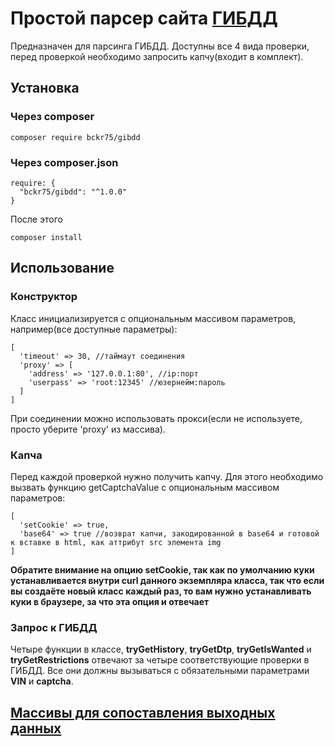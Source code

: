 # Простой парсер сайта [ГИБДД](http://gibdd.ru/ "Гибдд")
Предназначен для парсинга ГИБДД. 
Доступны все 4 вида проверки, перед проверкой необходимо запросить капчу(входит в комплект).
## Установка
### Через composer
`composer require bckr75/gibdd`
### Через composer.json
```
require: { 
  "bckr75/gibdd": "^1.0.0"
} 
```
После этого
```
composer install
```
## Использование
### Конструктор
Класс инициализируется с опциональным массивом параметров, например(все доступные параметры):  
```
[ 
  'timeout' => 30, //таймаут соединения
  'proxy' => [
    'address' => '127.0.0.1:80', //ip:порт
    'userpass' => 'root:12345' //юзернейм:пароль
  ]
]
```
При соединении можно использовать прокси(если не используете, просто уберите 'proxy' из массива).
### Капча
Перед каждой проверкой нужно получить капчу. 
Для этого необходимо вызвать функцию getCaptchaValue с опциональным массивом параметров:
```
[ 
  'setCookie' => true, 
  'base64' => true //возврат капчи, закодированной в base64 и готовой к вставке в html, как аттрибут src элемента img
]
```
__Обратите внимание на опцию setCookie, так как по умолчанию куки устанавливается внутри curl 
данного экземпляра класса, так что если вы создаёте новый класс каждый раз, то вам нужно устанавливать куки в браузере, 
за что эта опция и отвечает__

### Запрос к ГИБДД
Четыре функции в классе, __tryGetHistory__, __tryGetDtp__, __tryGetIsWanted__ и __tryGetRestrictions__ 
отвечают за четыре соответствующие проверки в ГИБДД.
Все они должны вызываться с обязательными параметрами __VIN__ и __captcha__.

## [Массивы для сопоставления выходных данных](https://github.com/bckr75/gibdd/wiki/%D0%9C%D0%B0%D1%81%D1%81%D0%B8%D0%B2%D1%8B-%D0%B4%D0%BB%D1%8F-%D1%81%D0%BE%D0%BF%D0%BE%D1%81%D1%82%D0%B0%D0%B2%D0%BB%D0%B5%D0%BD%D0%B8%D1%8F(%D1%80%D0%B0%D1%81%D1%88%D0%B8%D1%84%D1%80%D0%BE%D0%B2%D0%BA%D0%B0) "Массивы для сопоставления выходных данных")
